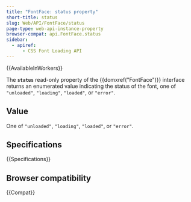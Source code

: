 ```yaml
---
title: "FontFace: status property"
short-title: status
slug: Web/API/FontFace/status
page-type: web-api-instance-property
browser-compat: api.FontFace.status
sidebar:
  - apiref:
      - CSS Font Loading API
---
```


{{AvailableInWorkers}}

The **`status`** read-only property of the {{domxref("FontFace")}} interface returns an enumerated value indicating the status of the font, one of `"unloaded"`, `"loading"`, `"loaded"`, or `"error"`.

## Value

One of `"unloaded"`, `"loading"`, `"loaded"`, or `"error"`.

## Specifications

{{Specifications}}

## Browser compatibility

{{Compat}}

